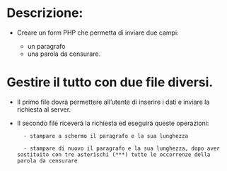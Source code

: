 # Descrizione:
- Creare un form PHP che permetta di inviare due campi:

    - un paragrafo
    - una parola da censurare.


# Gestire il tutto con due file diversi. 
- Il primo file dovrà permettere all’utente di inserire i dati e inviare la richiesta al server.

- Il secondo file riceverà la richiesta ed eseguirà queste operazioni:

        - stampare a schermo il paragrafo e la sua lunghezza

        - stampare di nuovo il paragrafo e la sua lunghezza, dopo aver sostituito con tre asterischi (***) tutte le occorrenze della parola da censurare
